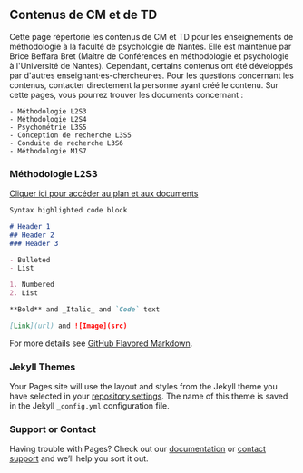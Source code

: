 ## Contenus de CM et de TD

Cette page répertorie les contenus de CM et TD pour les enseignements de méthodologie à la faculté de psychologie de Nantes. Elle est maintenue par Brice Beffara Bret (Maître de Conférences en méthodologie et psychologie à l'Université de Nantes). Cependant, certains contenus ont été développés par d'autres enseignant·es-chercheur·es. Pour les questions concernant les contenus, contacter directement la personne ayant créé le contenu. Sur cette pages, vous pourrez trouver les documents concernant :

```
- Méthodologie L2S3
- Méthodologie L2S4
- Psychométrie L3S5
- Conception de recherche L3S5
- Conduite de recherche L3S6
- Méthodologie M1S7
```

### Méthodologie L2S3

<a href="https://hackmd.io/@gRd-k8tlRqqNnz8dLGKZrg/H12QNLi1w" target="_blank">Cliquer ici pour accéder au plan et aux documents</a>

```markdown
Syntax highlighted code block

# Header 1
## Header 2
### Header 3

- Bulleted
- List

1. Numbered
2. List

**Bold** and _Italic_ and `Code` text

[Link](url) and ![Image](src)
```

For more details see [GitHub Flavored Markdown](https://guides.github.com/features/mastering-markdown/).

### Jekyll Themes

Your Pages site will use the layout and styles from the Jekyll theme you have selected in your [repository settings](https://github.com/bricebeffara/cours.github.io/settings). The name of this theme is saved in the Jekyll `_config.yml` configuration file.

### Support or Contact

Having trouble with Pages? Check out our [documentation](https://help.github.com/categories/github-pages-basics/) or [contact support](https://github.com/contact) and we’ll help you sort it out.
